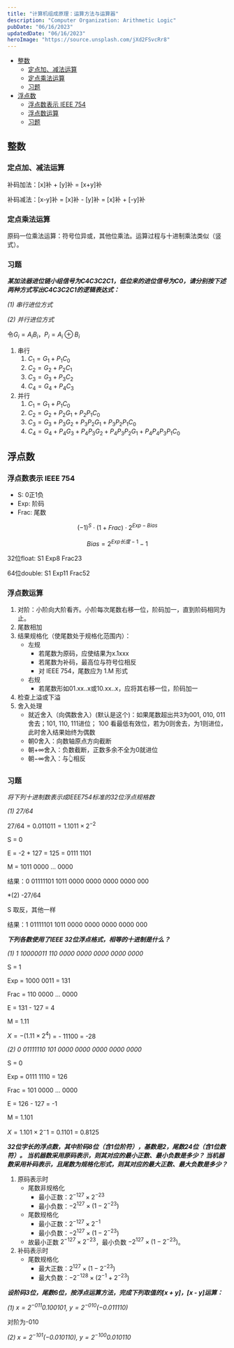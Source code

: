 ```yaml
---
title: "计算机组成原理：运算方法与运算器"
description: "Computer Organization: Arithmetic Logic"
pubDate: "06/16/2023"
updatedDate: "06/16/2023"
heroImage: "https://source.unsplash.com/jXd2FSvcRr8"
---
```


<!--toc:start-->

- [整数](#整数)
  - [定点加、减法运算](#定点加减法运算)
  - [定点乘法运算](#定点乘法运算)
  - [习题](#习题)
- [浮点数](#浮点数)
  - [浮点数表示 IEEE 754](#浮点数表示-ieee-754)
  - [浮点数运算](#浮点数运算)
  - [习题](#习题)
  <!--toc:end-->

## 整数

### 定点加、减法运算

补码加法：[x]补 + [y]补 = [x+y]补

补码减法：[x-y]补 = [x]补 - [y]补 = [x]补 + [-y]补

### 定点乘法运算

原码一位乘法运算：符号位异或，其他位乘法。运算过程与十进制乘法类似（竖式）。

### 习题

**_某加法器进位链小组信号为C4C3C2C1，低位来的进位信号为C0，请分别按下述两种方式写出C4C3C2C1的逻辑表达式：_**

_(1) 串行进位方式_

_(2) 并行进位方式_

令$G_i = A_iB_i$，$P_i = A_i \oplus B_i$

1. 串行
   1. $C_1 = G_1 + P_1C_0$
   2. $C_2 = G_2 + P_2C_1$
   3. $C_3 = G_3 + P_3C_2$
   4. $C_4 = G_4 + P_4C_3$
2. 并行
   1. $C_1 = G_1 + P_1C_0$
   2. $C_2 = G_2 + P_2G_1 + P_2P_1C_0$
   3. $C_3 = G_3 + P_3G_2 + P_3P_2G_1 + P_3P_2P_1C_0$
   4. $C_4 = G_4 + P_4G_3 + P_4P_3G_2 + P_4P_3P_2G_1 + P_4P_4P_3P_1C_0$

## 浮点数

### 浮点数表示 IEEE 754

- S: 0正1负
- Exp: 阶码
- Frac: 尾数

$$
(-1)^S \cdot (1+Frac) \cdot 2^{Exp - Bias}
$$

$$
Bias = 2^{Exp长度-1} - 1
$$

32位float: S1 Exp8 Frac23

64位double: S1 Exp11 Frac52

### 浮点数运算

1. 对阶：小阶向大阶看齐。小阶每次尾数右移一位，阶码加一，直到阶码相同为止。
2. 尾数相加
3. 结果规格化（使尾数处于规格化范围内）：
   - 左规
     - 若尾数为原码，应使结果为x.1xxx
     - 若尾数为补码，最高位与符号位相反
     - 对 IEEE 754，尾数应为 1.M 形式
   - 右规
     - 若尾数形如01.xx..x或10.xx..x，应将其右移一位，阶码加一
4. 检查上溢或下溢
5. 舍入处理
   - 就近舍入（向偶数舍入）(默认是这个)：如果尾数超出共3为001, 010, 011舍去；101, 110, 111进位；
     100 看最低有效位，若为0则舍去，为1则进位，此时舍入结果始终为偶数
   - 朝0舍入：向数轴原点方向截断
   - 朝$+\infty$舍入：负数截断，正数多余不全为0就进位
   - 朝$-\infty$舍入：与👆相反

### 习题

_将下列十进制数表示成IEEE754标准的32位浮点规格数_

_(1) 27/64_

$27/64 = 0.011011 = 1.1011×2^{-2}$

S = 0

E = -2 + 127 = 125 = 0111 1101

M = 1011 0000 ... 0000

结果：0 01111101 1011 0000 0000 0000 0000 000

\*(2) -27/64

S 取反，其他一样

结果：1 01111101 1011 0000 0000 0000 0000 000

**_下列各数使用了IEEE 32位浮点格式，相等的十进制是什么？_**

_(1) 1 10000011 110 0000 0000 0000 0000 0000_

S = 1

Exp = 1000 0011 = 131

Frac = 110 0000 ... 0000

E = 131 - 127 = 4

M = 1.11

$X = -(1.11\times 2^4)$ = - 11100 = -28

_(2) 0 01111110 101 0000 0000 0000 0000 0000_

S = 0

Exp = 0111 1110 = 126

Frac = 101 0000 ... 0000

E = 126 - 127 = -1

M = 1.101

$X = 1.101 \times 2^-1$ = 0.1101 = 0.8125

**_32位字长的浮点数，其中阶码8位（含1位阶符），基数是2，尾数24位（含1位数符）。
当机器数采用原码表示，则其对应的最小正数、最小负数是多少？
当机器数采用补码表示，且尾数为规格化形式，则其对应的最大正数、最大负数是多少？_**

1. 原码表示时
   - 尾数非规格化
     - 最小正数：$2^{-127}\times 2^{-23}$
     - 最小负数：$-2^{127}\times (1 - 2^{-23})$
   - 尾数规格化
     - 最小正数：$2^{-127}\times 2^{-1}$
     - 最小负数：$-2^{127}\times (1 - 2^{-23})$
   - 故最小正数 $2^{-127}\times 2^{-23}$，最小负数 $-2^{127}\times (1 - 2^{-23})$。
2. 补码表示时
   - 尾数规格化
     - 最大正数：$2^{127}\times (1-2^{-23})$
     - 最大负数：$-2^{-128}\times (2^{-1} + 2^{-23})$

**_设阶码3位，尾数6位，按浮点运算方法，完成下列取值的[x + y]，[x - y]运算：_**

_(1) $x = 2^{-011}0.100101$, $y = 2^{-010}(-0.011110)$_

对阶为-010

_(2) $x = 2^{-101}(-0.010110)$, $y = 2^{-100}0.010110$_
